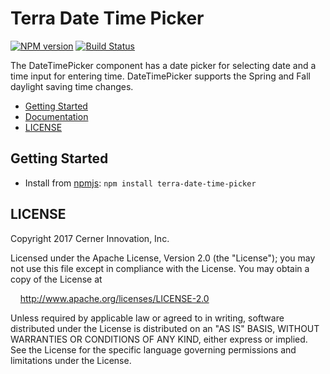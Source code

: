 # Terra Date Time Picker


[![NPM version](http://img.shields.io/npm/v/terra-date-time-picker.svg)](https://www.npmjs.org/package/terra-date-time-picker)
[![Build Status](https://travis-ci.org/cerner/terra-core.svg?branch=master)](https://travis-ci.org/cerner/terra-core)

The DateTimePicker component has a date picker for selecting date and a time input for entering time. DateTimePicker supports the Spring and Fall daylight saving time changes.

- [Getting Started](#getting-started)
- [Documentation](https://github.com/cerner/terra-core/tree/master/packages/terra-date-time-picker/docs)
- [LICENSE](#license)

## Getting Started

- Install from [npmjs](https://www.npmjs.com): `npm install terra-date-time-picker`

## LICENSE

Copyright 2017 Cerner Innovation, Inc.

Licensed under the Apache License, Version 2.0 (the "License"); you may not use this file except in compliance with the License. You may obtain a copy of the License at

&nbsp;&nbsp;&nbsp;&nbsp;http://www.apache.org/licenses/LICENSE-2.0

Unless required by applicable law or agreed to in writing, software distributed under the License is distributed on an "AS IS" BASIS, WITHOUT WARRANTIES OR CONDITIONS OF ANY KIND, either express or implied. See the License for the specific language governing permissions and limitations under the License.
